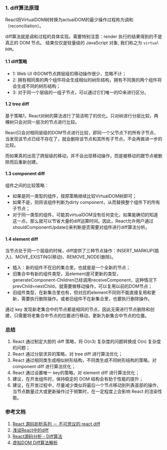 ### 1. diff算法原理
React将VirtualDOM树转换为actualDOM的最少操作过程称为调和（reconciliation）。

diff算法就是调和过程的具体实现。需要特别注意：render 执行的结果得到的不是真正的 DOM 节点。
结果仅仅是轻量级的 JavaScript 对象, 我们称之为 `virtual DOM`。

#### 1.1 diff策略

* 1: Web UI 中DOM节点跨层级的移动操作很少，忽略不计；
* 2: 拥有相同类的两个组件将会生成相似的树形结构，拥有不同类的两个组件将会生成不同的树形结构；
* 3: 对于同一个层级的一组子节点，可以通过它们唯一的ID来进行区分。

#### 1.2 tree diff

基于策略1，React对树的算法进行了简洁明了的优化。只对树进行分层比较，两棵树只会对同一层次的节点进行比较。

React只会对相同层级的DOM节点进行比较，即同一个父节点下的所有子节点，当发现该节点已经不存在了，就会删除该节点和其所有子节点，不会再做进一步的比较。

而如果真的出现了跨层级的移动，并不会出现移动操作，而是被移动的跟节点被删除而后重新创建。

#### 1.3 component diff

组件之间的比较策略： 

* 如果是同一类型的组件，按原策略继续比较VirtualDOM树即可；
* 如果不是，则将该组件判断为dirty component，从而替换整个组件下的所有子节点；
* 对于同一类型的组件，可能其virtualDOM没有任何变化，如果能确切的知道这一点，那么就可以节省大量的diff运算时间。因此，React允许用户通过shouldComponentUpdate()来判断是否需要对组件进行diff算法分析。

#### 1.4 element diff

当节点处于同一个层级的时候，diff提供了三种节点操作：INSERT_MARKUP(插入)、MOVE_EXISTING(移动)、REMOVE_NODE(删除)。 

* 插入：新的组件不在旧的集合里，也就是是一个全新的节点；
* 旧集合中有新的组件类型，且element是可更新的类型，generateComponent-Children已经调用receiveComponent，这种情况下prevChild=nextChild，就需要做移动操作，可以复用以前的DOM节点；
* 旧组件类型，在新集合里也有，但对应的element不同则不能直接复用和更新，需要执行删除操作。或者旧组件不在新集合里，也要执行删除操作。

通过 key 发现新老集合中的节点都是相同的节点，因此无需进行节点删除和创建，只需要将老集合中节点的位置进行移动，更新为新集合中节点的位置。

### 总结
1. React 通过制定大胆的 diff 策略，将 O(n3) 复杂度的问题转换成 O(n) 复杂度的问题；
2. React 通过分层求异的策略，对 tree diff 进行算法优化；
3. React 通过相同类生成相似树形结构，不同类生成不同树形结构的策略，对 component diff 进行算法优化；
4. React 通过设置唯一 key的策略，对 element diff 进行算法优化；
5. 建议，在开发组件时，保持稳定的 DOM 结构会有助于性能的提升；
6. 建议，在开发过程中，尽量减少类似将最后一个节点移动到列表首部的操作，当节点数量过大或更新操作过于频繁时，在一定程度上会影响 React 的渲染性能。

### 参考文档
1. [React 源码剖析系列 － 不可思议的 react diff](https://zhuanlan.zhihu.com/p/20346379)
2. [浅谈React中的diff](https://juejin.im/post/5ac355576fb9a028cc616aad)
3. [React源码分析 - Diff算法](https://juejin.im/post/5aa163df518825557b4c4f0a)
4. [虚拟DOM Diff算法解析](https://www.kancloud.cn/kancloud/react-in-depth/67091)